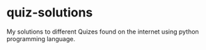 # quiz-solutions
My solutions to different Quizes found on the internet using python programming language.
